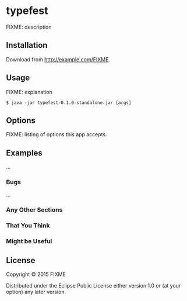 # typefest

FIXME: description

## Installation

Download from http://example.com/FIXME.

## Usage

FIXME: explanation

    $ java -jar typefest-0.1.0-standalone.jar [args]

## Options

FIXME: listing of options this app accepts.

## Examples

...

### Bugs

...

### Any Other Sections
### That You Think
### Might be Useful

## License

Copyright © 2015 FIXME

Distributed under the Eclipse Public License either version 1.0 or (at
your option) any later version.

